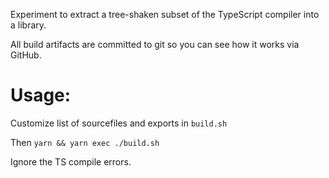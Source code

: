 Experiment to extract a tree-shaken subset of the TypeScript compiler into a library.

All build artifacts are committed to git so you can see how it works via GitHub.

# Usage:

Customize list of sourcefiles and exports in `build.sh`

Then `yarn && yarn exec ./build.sh`

Ignore the TS compile errors.